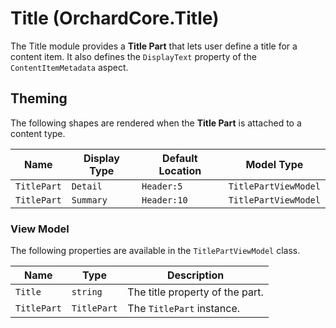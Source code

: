 # Title (OrchardCore.Title)

The Title module provides a **Title Part** that lets user define a title for a content item.
It also defines the `DisplayText` property of the `ContentItemMetadata` aspect.

## Theming

The following shapes are rendered when the **Title Part** is attached to a content type.

| Name | Display Type | Default Location | Model Type |
| ------| ------------ |----------------- | ---------- |
| `TitlePart` | `Detail` | `Header:5` | `TitlePartViewModel` |
| `TitlePart` | `Summary` | `Header:10` | `TitlePartViewModel` |

### View Model

The following properties are available in the `TitlePartViewModel` class.

| Name | Type | Description |
| -----| ---- |------------ |
| `Title` | `string` | The title property of the part.
| `TitlePart` | `TitlePart` | The `TitlePart` instance.
